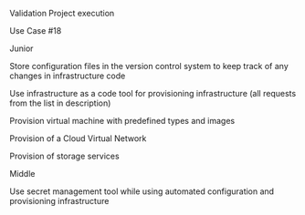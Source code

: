 Validation Project execution 

Use Case #18

Junior 

Store configuration files in the version control system to keep track of any changes in infrastructure code 

Use infrastructure as a code tool for provisioning infrastructure (all requests from the list in description) 

Provision virtual machine with predefined types and images 

Provision of a Cloud Virtual Network 

Provision of storage services 

Middle 

Use secret management tool while using automated configuration and provisioning infrastructure 
